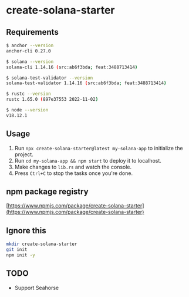 # create-solana-starter

## Requirements

```sh
$ anchor --version
anchor-cli 0.27.0

$ solana --version
solana-cli 1.14.16 (src:ab6f3bda; feat:3488713414)

$ solana-test-validator --version
solana-test-validator 1.14.16 (src:ab6f3bda; feat:3488713414)

$ rustc --version
rustc 1.65.0 (897e37553 2022-11-02)

$ node --version
v18.12.1
```

## Usage

1. Run `npx create-solana-starter@latest my-solana-app` to initialize the project.
2. Run `cd my-solana-app && npm start` to deploy it to localhost.
3. Make changes to `lib.rs` and watch the console.
4. Press `Ctrl+C` to stop the tasks once you're done.

## npm package registry

[https://www.npmjs.com/package/create-solana-starter](https://www.npmjs.com/package/create-solana-starter)

## Ignore this

```sh
mkdir create-solana-starter
git init
npm init -y
```

## TODO

- Support Seahorse
